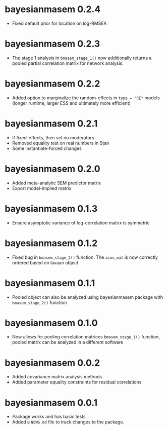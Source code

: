 # bayesianmasem 0.2.4

* Fixed default prior for location on log-RMSEA

# bayesianmasem 0.2.3

* The stage 1 analysis in `bmasem_stage_1()` now additionally returns a pooled partial correlation matrix for network analysis.

# bayesianmasem 0.2.2

* Added option to marginalize the random-effects in `type = "RE"` models (longer runtime, larger ESS and ultimately more efficient)

# bayesianmasem 0.2.1

* If fixed-effects, then set no moderators
* Removed equality test on real numbers in Stan
* Some instantiate-forced changes

# bayesianmasem 0.2.0

* Added meta-analytic SEM predictor matrix
* Export model-implied matrix

# bayesianmasem 0.1.3

* Ensure asymptotic variance of log-correlation matrix is symmetric

# bayesianmasem 0.1.2

* Fixed bug in `bmasem_stage_2()` function. The `acov_mat` is now correctly ordered based on lavaan object

# bayesianmasem 0.1.1

* Pooled object can also be analyzed using bayesianmasem package with `bmasem_stage_2()` function

# bayesianmasem 0.1.0

* Now allows for pooling correlation matrices `bmasem_stage_1()` function, pooled matrix can be analyzed in a different software

# bayesianmasem 0.0.2

* Added covariance matrix analysis methods
* Added parameter equality constraints for residual correlations

# bayesianmasem 0.0.1

* Package works and has basic tests
* Added a `NEWS.md` file to track changes to the package.
